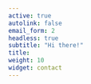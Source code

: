 ```yaml
---
active: true
autolink: false
email_form: 2
headless: true
subtitle: "Hi there!"
title: 
weight: 10
widget: contact
---
```


